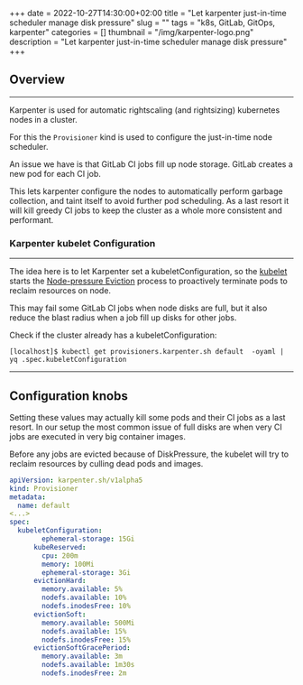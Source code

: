 +++ 
date = 2022-10-27T14:30:00+02:00
title = "Let karpenter just-in-time scheduler manage disk pressure"
slug = "" 
tags = "k8s, GitLab, GitOps, karpenter"
categories = []
thumbnail = "/img/karpenter-logo.png"
description = "Let karpenter just-in-time scheduler manage disk pressure"
+++

## Overview
----
Karpenter is used for automatic rightscaling (and rightsizing) kubernetes nodes in a cluster.

For this the ```Provisioner``` kind is used to configure the just-in-time node scheduler.

An issue we have is that GitLab CI jobs fill up node storage. GitLab creates a new pod for each CI job.

This lets karpenter configure the nodes to automatically perform garbage collection, and taint itself to avoid further pod scheduling. As a last resort it will kill greedy CI jobs to keep the cluster as a whole more consistent and performant.


### Karpenter kubelet Configuration
----

The idea here is to let Karpenter set a kubeletConfiguration, so the [kubelet](https://kubernetes.io/docs/reference/command-line-tools-reference/kubelet/) starts the [Node-pressure Eviction](https://kubernetes.io/docs/concepts/scheduling-eviction/node-pressure-eviction/) process to proactively terminate pods to reclaim resources on node.

This may fail some GitLab CI jobs when node disks are full, but it also reduce the blast radius when a job fill up disks for other jobs.


Check if the cluster already has a kubeletConfiguration:

```shell
[localhost]$ kubectl get provisioners.karpenter.sh default  -oyaml | yq .spec.kubeletConfiguration
```
----

## Configuration knobs

Setting these values may actually kill some pods and their CI jobs as a last resort. In our setup the most common issue of full disks are when very CI jobs are executed in very big container images.

Before any jobs are evicted because of DiskPressure, the kubelet will try to reclaim resources by culling dead pods and images.

```yaml
apiVersion: karpenter.sh/v1alpha5
kind: Provisioner
metadata:
  name: default
<...>
spec:
  kubeletConfiguration:
        ephemeral-storage: 15Gi
      kubeReserved:
        cpu: 200m
        memory: 100Mi
        ephemeral-storage: 3Gi
      evictionHard:
        memory.available: 5%
        nodefs.available: 10%
        nodefs.inodesFree: 10%
      evictionSoft:
        memory.available: 500Mi
        nodefs.available: 15%
        nodefs.inodesFree: 15%
      evictionSoftGracePeriod:
        memory.available: 3m
        nodefs.available: 1m30s
        nodefs.inodesFree: 2m
```

